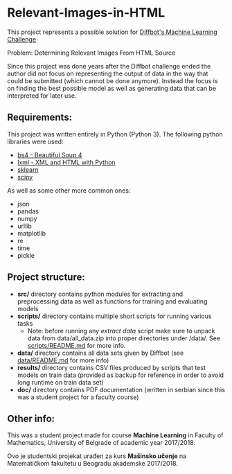﻿# Relevant-Images-in-HTML

This project represents a possible solution for [Diffbot's Machine Learning Challenge](https://www.diffbot.com/robotlab/DiffbotContest/)

Problem: Determining Relevant Images From HTML Source

Since this project was done years after the Diffbot challenge ended the author did not focus on representing the output of data in the way that could be submitted (which cannot be done anymore). Instead the focus is on finding the best possible model as well as generating data that can be interpreted for later use.

## Requirements:

This project was written entirely in Python (Python 3). The following python libraries were used:
+ [bs4 - Beautiful Soup 4](https://www.crummy.com/software/BeautifulSoup/bs4/doc/)
+ [lxml - XML and HTML with Python](https://lxml.de/)
+ [sklearn ](http://scikit-learn.org/stable/)
+ [scipy ](https://www.scipy.org/)

As well as some other more common ones:
+ json
+ pandas
+ numpy
+ urllib
+ matplotlib
+ re
+ time
+ pickle

## Project structure:

+ **src/** directory contains python modules for extracting and preprocessing data as well as functions for training and evaluating models
+ **scripts/** directory contains multiple short scripts for running various tasks
	- Note: before running any *extract data* script make sure to unpack data from data/all_data.zip into proper directories under /data/. See [scripts/README.md](../blob/master/scripts/README.md) for more info.
+ **data/** directory contains all data sets given by Diffbot (see [data/README.md](../blob/master/data/README.md) for more info)
+ **results/** directory contains CSV files produced by scripts that test models on train data (provided as backup for reference in order to avoid long runtime on train data set)
+ **doc/** directory contains PDF documentation (written in serbian since this was a student project for a faculty course)


## Other info:

This was a student project made for course <b>Machine Learning</b> in Faculty of Mathematics, University of Belgrade of academic year 2017/2018.

Ovo je studentski projekat urađen za kurs <b>Mašinsko učenje</b> na Matematičkom fakultetu u Beogradu akademske 2017/2018.


